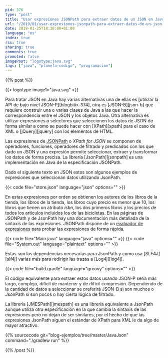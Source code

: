 ```yaml
---
pid: 376
type: "post"
title: "Usar expresiones JSONPath para extraer datos de un JSON en Java"
url: "/2019/01/usar-expresiones-jsonpath-para-extraer-datos-de-un-json-en-java/"
date: 2019-01-25T18:30:00+01:00
language: "es"
index: true
rss: true
sharing: true
comments: true
promoted: false
imagePost: "logotype:java.svg"
tags: ["java", "planeta-codigo", "programacion"]
---
```


{{% post %}}

{{< logotype image1="java.svg" >}}

Para tratar JSON en Java hay varias alternativas una de ellas es [utilizar la API de bajo nivel JSON-P][blogbitix-374], otra es [JSON-B][json-b] que requiere construir una o varias clases de Java a las que hacer la correspondencia entre el JSON y los objetos Java. Otra alternativa es utilizar expresiones o selectores que seleccionen los datos de JSON de forma similar a como se puede hacer con [XPath][xpath] para el caso de XML o [jQuery][jquery] con los elementos de HTML.

Las expresiones de [JSONPath](https://goessner.net/articles/JsonPath/) o _XPath for JSON_ se componen de operadores, funciones, operadores de filtrado y predicados con los que dado un JSON y una expresión permite seleccionar, extraer y transformar los datos de forma precisa. La librería [JsonPath][jsonpath] es una implementación en Java de la especificación JSONPath.

Dado el siguiente texto en JSON estos son algunos ejemplos de expresiones que seleccionan datos utilizando JsonPath.

{{< code file="store.json" language="json" options="" >}}

En estas expresiones por orden se obtienen los autores de los libros de la tienda, los libros de la tienda, los libros cuyo precio es menor que 10, los libros que tienen un atributo _isbn_, los dos primeros libros y los precios de todos los artículos incluidos los de las bicicletas. En las páginas de JSONPath y de JsonPath hay una documentación más detallada de la sintaxis de las expresiones. JSONPath dispone de un [evaluador de expresiones](http://jsonpath.com/) para probar las expresiones de forma rápida.

{{< code file="Main.java" language="java" options="" >}}
{{< code file="System.out" language="plaintext" options="" >}}

Estas son las dependencias necesarias para JsonPath y como usa [SLF4J][slf4j] varias más para redirigir las trazas a [Log4j][log4j].

{{< code file="build.gradle" language="groovy" options="" >}}

El código equivalente para extraer estos datos usando JSON-P sería más largo, complejo, difícil de mantener y de difícil compresión. Dependiendo de la cantidad de datos a seleccionar se preferirá JSON-B si son muchos o JsonPath si son pocos o hay cierta lógica de filtrado.

La librería [JMESPath][jmespath] es una librería equivalente a JsonPath aunque utiliza otra especificación en la que cambia la sintaxis de las expresiones pero no dejan de ser similares, por el hecho de que las expresiones JsonPath siguen el estándar de XPath para XML le da algo de mayor atractivo.

{{% sourcecode git="blog-ejemplos/tree/master/JavaJson" command="./gradlew run" %}}

{{% /post %}}
